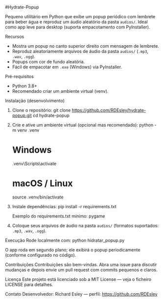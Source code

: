 #Hydrate-Popup

Pequeno utilitário em Python que exibe um popup periódico com lembrete para beber água e reproduz um áudio aleatório da pasta `audios/`. Ideal como app leve para desktop (suporta empacotamento com PyInstaller).

Recursos
- Mostra um popup no canto superior direito com mensagem de lembrete.
- Reproduz aleatoriamente arquivos de áudio da pasta `audios/` (`.mp3`, `.wav`, `.ogg`).
- Popups com cor de fundo aleatória.
- Fácil de empacotar em `.exe` (Windows) via PyInstaller.

Pré-requisitos
- Python 3.8+
- Recomendado criar um ambiente virtual (venv).

Instalação (desenvolvimento)
1. Clone o repositório:
   git clone https://github.com/RDEsley/hydrate-popup.git
   cd hydrate-popup

2. Crie e ative um ambiente virtual (opcional mas recomendado):
   python -m venv .venv
   # Windows
   .venv\Scripts\activate
   # macOS / Linux
   source .venv/bin/activate

3. Instale dependências:
   pip install -r requirements.txt

   Exemplo do requirements.txt mínimo:
   pygame

4. Coloque seus arquivos de áudio na pasta `audios/` (formatos suportados: `.mp3`, `.wav`, `.ogg`).

Execução
Rode localmente com:
   python hidratar_popup.py

O app roda em segundo plano; ele exibirá o popup periodicamente (conforme configurado no código).

Contribuições
Contribuições são bem-vindas. Abra uma issue para discutir mudanças e depois envie um pull request com commits pequenos e claros.

Licença
Este projeto está licenciado sob a MIT License — veja o ficheiro LICENSE para detalhes.

Contato
Desenvolvedor: Richard Esley — perfil: https://github.com/RDEsley
